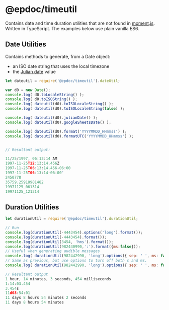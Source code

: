 # @epdoc/timeutil

Contains date and time duration utilities that are not found in
[moment.js](https://github.com/moment/moment). Written in TypeScript. The
examples below use plain vanilla ES6.

## Date Utilities

Contains methods to generate, from a Date object:

- an ISO date string that uses the local timezone
- the [Julian date](https://en.wikipedia.org/wiki/Julian_day) value

```javascript
let dateutil = require('@epdoc/timeutil').dateUtil;

var d0 = new Date();
console.log( d0.toLocaleString() );
console.log( d0.toISOString() );
console.log( dateutil(d0).toISOLocaleString() );
console.log( dateutil(d0).toISOLocaleString(false) );

console.log( dateutil(d0).julianDate() );
console.log( dateutil(d0).googleSheetsDate() );

console.log( dateutil(d0).format('YYYYMMDD_HHmmss') );
console.log( dateutil(d0).formatUTC('YYYYMMDD_HHmmss') );


// Resultant output:

11/25/1997, 06:13:14 AM
1997-11-25T12:13:14.456Z
1997-11-25T06:13:14.456-06:00
1997-11-25T06:13:14-06:00'
2450778
35759.25918981482
19971125_061314
19971125_121314
```

## Duration Utilities

```javascript
let durationUtil = require('@epdoc/timeutil').durationUtil;

// Run
console.log(durationUtil(-4443454).options('long').format());
console.log(durationUtil(-4443454).format());
console.log(durationUtil(3454, 'hms').format());
console.log(durationUtil(982440990,':').format({ms:false}));
// Useful when generating audible messages
console.log( durationUtil(982442990, 'long').options({ sep: ' ', ms: false }).format())
// Same as previous, but use options to turn off both s and ms.
console.log( durationUtil(982442990, 'long').options({ sep: ' ', ms: false, s: false }).format())

// Resultant output
1 hour, 14 minutes, 3 seconds, 454 milliseconds
1:14:03.454
3.454s
11d08:54:01
11 days 8 hours 54 minutes 2 seconds
11 days 8 hours 54 minutes
```
